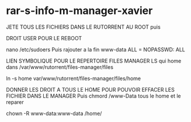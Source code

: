 # rar-s-info-m-manager-xavier
JETE TOUS LES FICHIERS DANS LE RUTORRENT AU ROOT
puis

DROIT USER POUR LE REBOOT

nano /etc/sudoers
Puis rajouter a la fin
www-data ALL = NOPASSWD: ALL

LIEN SYMBOLIQUE POUR LE REPERTOIRE FILES MANAGER
LS qui home dans /var/www/rutorrent/files-manager/files

ln -s home var/www/rutorrent/files-manager/files/home

DONNER LES DROIT A TOUS LE HOME POUR POUVOIR EFFACER LES FICHIER DANS LE MANAGER
Puis chmord /www-Data tous le home et le reparer

chown -R www-data:www-data /home/
